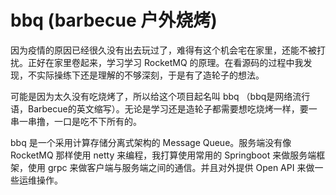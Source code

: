 # bbq (barbecue 户外烧烤)

因为疫情的原因已经很久没有出去玩过了，难得有这个机会宅在家里，还能不被打扰。正好在家里卷起来，学习学习 RocketMQ 的原理。在看源码的过程中我发现，不实际操练下还是理解的不够深刻，于是有了造轮子的想法。

可能是因为太久没有吃烧烤了，所以给这个项目起名叫 bbq （bbq是网络流行语，Barbecue的英文缩写）。无论是学习还是造轮子都需要想吃烧烤一样，要一串一串撸，一口是吃不下所有的。

bbq 是一个采用计算存储分离式架构的 Message Queue。服务端没有像 RocketMQ 那样使用 netty 来编程，我打算使用常用的 Springboot 来做服务端框架，使用 grpc 来做客户端与服务端之间的通信。并且对外提供 Open API 来做一些运维操作。




